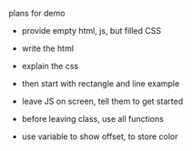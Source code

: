 plans for demo

- provide empty html, js, but filled CSS
- write the html
- explain the css
- then start with rectangle and line example
- leave JS on screen, tell them to get started
- before leaving class, use all functions

- use variable to show offset, to store color
